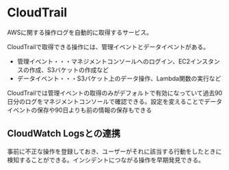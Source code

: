 # CloudTrail  
AWSに関する操作ログを自動的に取得するサービス。  

CloudTrailで取得できる操作には、管理イベントとデータイベントがある。  
- 管理イベント・・・マネジメントコンソールへのログイン、EC2インスタンスの作成、S3バケットの作成など
- データイベント・・・S3バケット上のデータ操作、Lambda関数の実行など  

CloudTrailでは管理イベントの取得のみがデフォルトで有効になっていて過去90日分のログをマネジメントコンソールで確認できる。設定を変えることでデータイベントの保存や90日よりも前の情報の保存もできる  

## CloudWatch Logsとの連携  
事前に不正な操作を登録しておき、ユーザーがそれに該当する行動をしたときに検知することができる。インシデントにつながる操作を早期発見できる。
